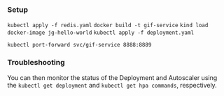 ### Setup
`kubectl apply -f redis.yaml`
`docker build -t gif-service`
`kind load docker-image jg-hello-world`
`kubectl apply -f deployment.yaml`

`kubectl port-forward svc/gif-service 8888:8889`
### Troubleshooting
You can then monitor the status of the Deployment and Autoscaler using the `kubectl get deployment` and `kubectl get hpa commands`, respectively.

